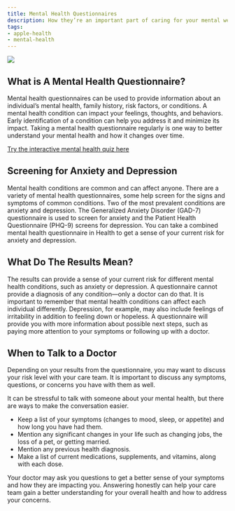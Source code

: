 ```yaml
---
title: Mental Health Questionnaires
description: How they’re an important part of caring for your mental wellbeing.
tags:
- apple-health
- mental-health
---
```


![ ](/images/Screening_Article_Illustration.jpg)

## What is A Mental Health Questionnaire?

Mental health questionnaires can be used to provide information about an individual’s mental health, family history, risk factors, or conditions. A mental health condition can impact your feelings, thoughts, and behaviors. Early identification of a condition can help you address it and minimize its impact. Taking a mental health questionnaire regularly is one way to better understand your mental health and how it changes over time.

[Try the interactive mental health quiz here](/apple-health/mental-health-quiz)


## Screening for Anxiety and Depression

Mental health conditions are common and can affect anyone. There are a variety of mental health questionnaires, some help screen for the signs and symptoms of common conditions. Two of the most prevalent conditions are anxiety and depression. The Generalized Anxiety Disorder (GAD-7) questionnaire is used to screen for anxiety and the Patient Health Questionnaire (PHQ-9) screens for depression. You can take a combined mental health questionnaire in Health to get a sense of your current risk for anxiety and depression.


## What Do The Results Mean?

The results can provide a sense of your current risk for different mental health conditions, such as anxiety or depression. A questionnaire cannot provide a diagnosis of any condition—only a doctor can do that. It is important to remember that mental health conditions can affect each individual differently. Depression, for example, may also include feelings of irritability in addition to feeling down or hopeless. A questionnaire will provide you with more information about possible next steps, such as paying more attention to your symptoms or following up with a doctor.


## When to Talk to a Doctor

Depending on your results from the questionnaire, you may want to discuss your risk level with your care team. It is important to discuss any symptoms, questions, or concerns you have with them as well.

It can be stressful to talk with someone about your mental health, but there are ways to make the conversation easier.

- Keep a list of your symptoms (changes to mood, sleep, or appetite) and how long you have had them.
- Mention any significant changes in your life such as changing jobs, the loss of a pet, or getting married.
- Mention any previous health diagnosis.
- Make a list of current medications, supplements, and vitamins, along with each dose.

Your doctor may ask you questions to get a better sense of your symptoms and how they are impacting you. Answering honestly can help your care team gain a better understanding for your overall health and how to address your concerns.
